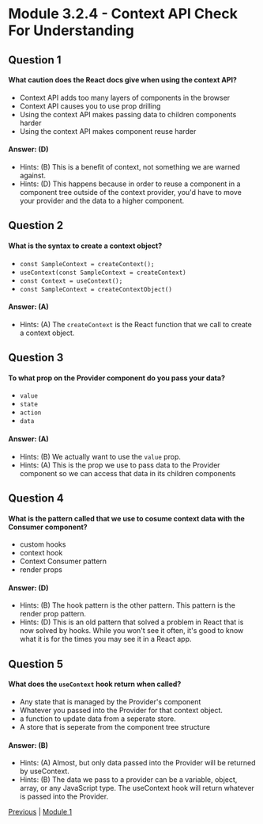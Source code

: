 # Module 3.2.4 - Context API Check For Understanding

## Question 1

####  What caution does the React docs give when using the context API?

- Context API adds too many layers of components in the browser  
- Context API causes you to use prop drilling  
- Using the context API makes passing data to children components harder  
- Using the context API makes component reuse harder  

#### Answer:   (D) 

- Hints: (B) This is a benefit of context, not something we are warned against.
- Hints: (D) This happens because in order to reuse a component in a component tree outside of the context provider, you'd have to move your provider and the data to a higher component.

## Question 2

####  What is the syntax to create a context object?

- ```const SampleContext = createContext();``` 
- ```useContext(const SampleContext = createContext)``` 
- ```const Context = useContext();``` 
- ```const SampleContext = createContextObject()``` 

#### Answer:   (A) 

- Hints: (A) The `createContext` is the React function that we call to create a context object.

## Question 3

####  To what prop on the Provider component do you pass your data?

- ```value``` 
- ```state``` 
- ```action``` 
- ```data``` 

#### Answer:   (A) 

- Hints: (B) We actually want to use the ```value``` prop.
- Hints: (A) This is the prop we use to pass data to the Provider component so we can access that data in its children components

## Question 4

####  What is the pattern called that we use to cosume context data with the Consumer component?

- custom hooks
- context hook  
- Context Consumer pattern 
- render props 

#### Answer:   (D) 

- Hints: (B) The hook pattern is the other pattern. This pattern is the render prop pattern.
- Hints: (D) This is an old pattern that solved a problem in React that is now solved by hooks. While you won't see it often, it's good to know what it is for the times you may see it in a React app.

## Question 5

####  What does the ```useContext``` hook return when called?

- Any state that is managed by the Provider's component 
- Whatever you passed into the Provider for that context object.  
- a function to update data from a seperate store.  
- A store that is seperate from the component tree structure  

#### Answer:  (B) 

- Hints: (A) Almost, but only data passed into the Provider will be returned by useContext.
- Hints: (B) The data we pass to a provider can be a variable, object, array, or any JavaScript type. The useContext hook will return whatever is passed into the Provider.








[Previous](./Object_3.md) | [Module 1](../../Module_1-Class-Components/README.md)

